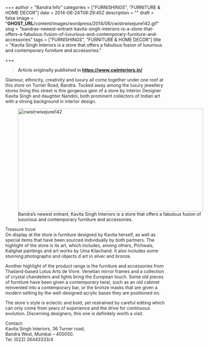 +++
author = "Bandra Info"
categories = ["FURNISHINGS", "FURNITURE &amp; HOME DECOR"]
date = 2014-06-24T06:29:45Z
description = ""
draft = false
image = "__GHOST_URL__/content/images/wordpress/2014/06/cwistrwisejune142.gif"
slug = "bandras-newest-entrant-kavita-singh-interiors-is-a-store-that-offers-a-fabulous-fusion-of-luxurious-and-contemporary-furniture-and-accessories"
tags = ["FURNISHINGS", "FURNITURE &amp; HOME DECOR"]
title = "Kavita Singh Interiors is a store that offers a fabulous fusion of luxurious and contemporary furniture and accessories."

+++


<blockquote><p><strong>Article originally published in <a href="https://www.cwinteriors.in/News.aspx?nId=mTR3jKj/8jcaFyBdwhC1fQ==&amp;NewsType=Bandra-Talkies-India-Sector">https://www.cwinteriors.in/</a></strong></p></blockquote>
<p style="color: #222222;">Glamour, ethnicity, creativity and luxury all come together under one roof at this store on Turner Road, Bandra. Tucked away among the luxury jewellery stores lining this street is this gorgeous gem of a store by Interior Designer Kavita Singh and daughter Nandini, both prominent collectors of Indian art with a strong background in interior design.</p>
<p><figure id="attachment_6529" aria-describedby="caption-attachment-6529" style="width: 585px" class="wp-caption aligncenter"><img loading="lazy" class="wp-image-6529 size-full" src="https://i0.wp.com/bandra.info/wp-content/uploads/2014/06/cwistrwisejune142.gif?resize=585%2C325&#038;ssl=1" alt="cwistrwisejune142" width="585" height="325" data-recalc-dims="1" /><figcaption id="caption-attachment-6529" class="wp-caption-text">Bandra&#8217;s newest entrant, Kavita Singh Interiors is a store that offers a fabulous fusion of luxurious and contemporary furniture and accessories.</figcaption></figure></p>
<p style="color: #222222;">Treasure trove<br />
On display at the store is furniture designed by Kavita herself, as well as special items that have been sourced individually by both partners. The highlight of the store is its art, which includes, among others, Pichwais, Kalighat paintings and art works by Uma Kilachand. It also includes some stunning photographs and objects d´art in silver and bronze.</p>
<p style="color: #222222;">Another highlight of the product range is the furniture and accessories from Thailand-based Lotus Arts de Vivre. Venetian mirror frames and a collection of crystal chandeliers and lights bring the European touch. Some old pieces of furniture have been given a contemporary twist, such as an old cabinet reinvented into a contemporary bar, or the bronze masks that are given a modern setting by the well-designed acrylic bases they are positioned on.</p>
<p style="color: #222222;">The store´s style is eclectic and bold, yet restrained by careful editing which can only come from years of experience and the drive for continuous evolution. Discerning designers, this one is definitely worth a visit.</p>
<p style="color: #222222;">Contact:<br />
Kavita Singh Interiors, 36 Turner road,<br />
Bandra West, Mumbai &#8211; 400050.<br />
Tel: (022) 26443333/4</p>



